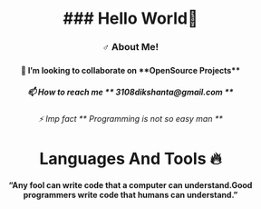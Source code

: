 <h1 align = "center"> ### Hello World👋 </h1>
<h3 align ="center">♂ About Me!<h3>
 <h4 align ="center">👯 I’m looking to collaborate on **OpenSource Projects**<h4>
   <h5 align ="center">📫 How to reach me ** 3108dikshanta@gmail.com **<h5>
     <h6 align ="center">⚡ Imp fact ** Programming is not so easy man ** <h6>
 

 <h1 align = "center"> Languages And Tools 🔥 </h1>
     


 
<h4 align ="center"> “Any fool can write code that a computer can understand.Good programmers write code that humans can understand.” </h4>

 







